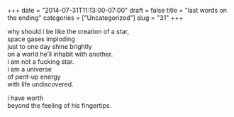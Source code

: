 +++
date = "2014-07-31T11:13:00-07:00"
draft = false
title = "last words on the ending"
categories = ["Uncategorized"]
slug = "31"
+++

<p>why should i be like the creation of a star,<br />space gases imploding<br />just to one day shine brightly<br />on a world he’ll inhabit with another.<br />i am not a fucking star.<br />i am a universe<br />of pent-up energy<br />with life undiscovered.</p>
<p>i have worth<br />beyond the feeling of his fingertips.</p>
